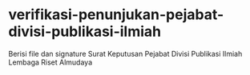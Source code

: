 # verifikasi-penunjukan-pejabat-divisi-publikasi-ilmiah
Berisi file dan signature Surat Keputusan Pejabat Divisi Publikasi Ilmiah Lembaga Riset Almudaya
